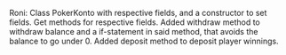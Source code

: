 Roni:
Class PokerKonto with respective fields, and a constructor to set fields.
Get methods for respective fields.
Added withdraw method to withdraw balance and a if-statement in said method, that avoids the balance to go under 0.
Added deposit method to deposit player winnings.
